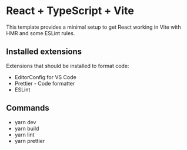 # React + TypeScript + Vite

This template provides a minimal setup to get React working in Vite with HMR and some ESLint rules.

## Installed extensions

Extensions that should be installed to format code:

- EditorConfig for VS Code
- Prettier - Code formatter
- ESLint

## Commands

- yarn dev
- yarn build
- yarn lint
- yarn prettier
